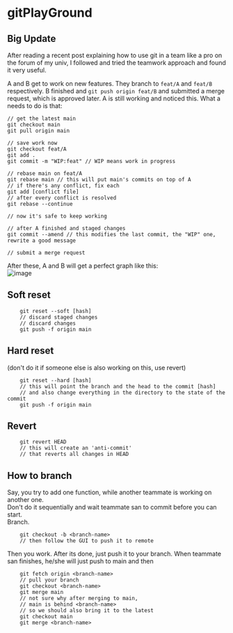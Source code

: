 # gitPlayGround

## Big Update

After reading a recent post explaining how to use git in a team like a pro on the forum of my univ, I followed and tried the teamwork approach and found it very useful.  

A and B get to work on new features. They branch to `feat/A` and `feat/B` respectively. B finished and `git push origin feat/B` and submitted a merge request, which is approved later. A is still working and noticed this. What a needs to do is that:  

```
// get the latest main
git checkout main
git pull origin main

// save work now
git checkout feat/A
git add .
git commit -m "WIP:feat" // WIP means work in progress

// rebase main on feat/A
git rebase main // this will put main's commits on top of A
// if there's any conflict, fix each
git add [conflict file]
// after every conflict is resolved
git rebase --continue

// now it's safe to keep working

// after A finished and staged changes
git commit --amend // this modifies the last commit, the "WIP" one, rewrite a good message

// submit a merge request
```

After these, A and B will get a perfect graph like this:  
![image](https://user-images.githubusercontent.com/76863396/181904232-8cbb8540-19cc-47e0-b22e-49cc8eaf509a.png)


## Soft reset
```
    git reset --soft [hash]
    // discard staged changes
    // discard changes
    git push -f origin main
``` 

## Hard reset  
 (don't do it if someone else is also working on this, use revert)  
```
    git reset --hard [hash]
    // this will point the branch and the head to the commit [hash]
    // and also change everything in the directory to the state of the commit
    git push -f origin main
```

## Revert
```
    git revert HEAD
    // this will create an 'anti-commit'
    // that reverts all changes in HEAD
```

## How to branch
Say, you try to add one function, while another teammate is working on another one.  
Don't do it sequentially and wait teammate san to commit before you can start.  
Branch.
```
    git checkout -b <branch-name>
    // then follow the GUI to push it to remote
```
Then you work. After its done, just push it to your branch.
When teammate san finishes, he/she will just push to main and then
```
    git fetch origin <branch-name>
    // pull your branch
    git checkout <branch-name>
    git merge main
    // not sure why after merging to main,
    // main is behind <branch-name>
    // so we should also bring it to the latest
    git checkout main
    git merge <branch-name>
```
